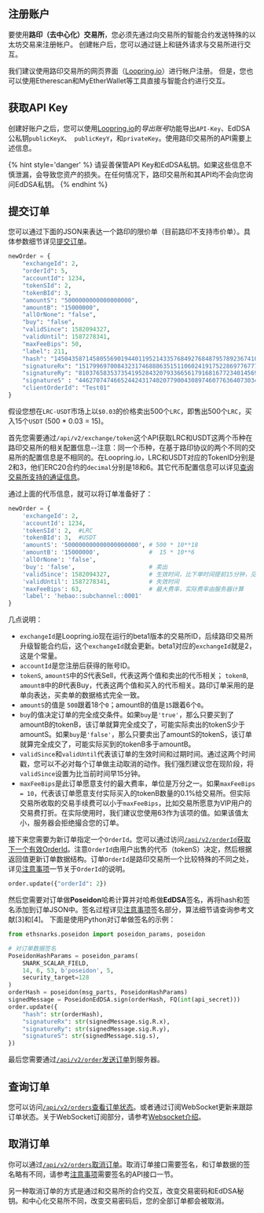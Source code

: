 ## 注册账户

要使用**路印（去中心化）交易所**，您必须先通过向交易所的智能合约发送特殊的以太坊交易来注册帐户。 创建帐户后，您可以通过链上和链外请求与交易所进行交互。

我们建议使用路印交易所的网页界面（[Loopring.io](https://loopring.io)）进行帐户注册。 但是，您也可以使用Etherescan和MyEtherWallet等工具直接与智能合约进行交互。

## 获取API Key

创建好账户之后，您可以使用[Loopring.io](https://loopring.io)的*导出账号*功能导出`API-Key`、EdDSA公私钥`publicKeyX`、` publicKeyY`，和`privateKey`。使用路印交易所的API需要上述信息。


{% hint style='danger' %}
请妥善保管API Key和EdDSA私钥。如果这些信息不慎泄漏，会导致您资产的损失。在任何情况下，路印交易所和其API均不会向您询问EdDSA私钥。
{% endhint %}


## 提交订单

您可以通过下面的JSON来表达一个路印的限价单（目前路印不支持市价单）。具体参数细节详见[提交订单](../dex_apis/submitOrder.md)。

```python
newOrder = {
    "exchangeId": 2,
    "orderId": 5,
    "accountId": 1234,
    "tokenSId": 2,
    "tokenBId": 3,
    "amountS": "5000000000000000000",
    "amountB": "15000000",
    "allOrNone": "false",
    "buy": "false",
    "validSince": 1582094327,
    "validUntil": 1587278341,
    "maxFeeBips": 50,
    "label": 211,
    "hash": "14504358714580556901944011952143357684927684879578923674101657902115012783290",
    "signatureRx": "15179969700843231746888635151106024191752286977677731880613780154804077177446",
    "signatureRy": "8103765835373541952843207933665617916816772340145691265012430975846006955894",
    "signatureS" : "4462707474665244243174020779004308974607763640730341744048308145656189589982",
    "clientOrderId": "Test01"
}
```

假设您想在`LRC-USDT`市场上以`$0.03`的价格卖出500个`LRC`，即售出500个`LRC`，买入15个`USDT` (500 * 0.03 = 15)。

首先您需要通过`/api/v2/exchange/token`这个API获取LRC和USDT这两个币种在路印交易所的相关配置信息--注意：同一个币种，在基于路印协议的两个不同的交易所的配置信息是不相同的。在Loopring.io，LRC和USDT对应的TokenID分别是2和3，他们ERC20合约的`decimal`分别是18和6。其它代币配置信息可以详见[查询交易所支持的通证信息](../dex_apis/getTokens.md)。

通过上面的代币信息，就可以将订单准备好了：

```python
newOrder = {
    'exchangeId': 2,
    'accountId': 1234,
    'tokenSId': 2,  #LRC
    'tokenBId': 3,  #USDT
    'amountS': '500000000000000000000', # 500 * 10**18
    'amountB': '15000000',              #  15 * 10**6
    'allOrNone': 'false',
    'buy': 'false',                     # 卖出
    'validSince': 1582094327,           # 生效时间，比下单时间提前15分钟，见注意事项
    'validUntil': 1587278341,           # 失效时间
    'maxFeeBips': 63,                   # 最大费率，实际费率由服务器计算
    'label': 'hebao::subchannel::0001'
}
```

几点说明：

- `exchangeId`是Loopring.io现在运行的beta1版本的交易所ID，后续路印交易所升级智能合约后，这个`exchangeId`就会更新。beta1对应的`exchangeId`就是2，这是个常量。
-  `accountId`是您注册后获得的账号ID。
- `tokenS`, `amountS`中的*S*代表Sell，代表这两个值和卖出的代币相关； `tokenB`, `amountB`中的*B*代表Buy，代表这两个值和买入的代币相关。路印订单采用的是单向表达，买卖单的数据格式完全一致。
- `amountS`的值是 `500`跟着18个`0`；amountB的值是`15`跟着6个`0`。
- `buy`的值决定订单的完全成交条件。如果`buy`是`'true'`，那么只要买到了amountB的tokenB，该订单就算完全成交了，可能实际卖出的tokenS少于amountS。如果`buy`是`'false'`，那么只要卖出了amountS的tokenS，该订单就算完全成交了，可能实际买到的tokenB多于amountB。
- `validSince`和`validUntil`代表该订单的生效时间和过期时间。通过这两个时间戳，您可以不必对每个订单做主动取消的动作。我们强烈建议您在现阶段，将`validSince`设置为比当前时间早15分钟。
- `maxFeeBips`是此订单愿意支付的最大费率，单位是万分之一。如果`maxFeeBips = 10`，代表该订单愿意支付实际买入的tokenB数量的0.1%给交易所。但实际交易所收取的交易手续费可以小于`maxFeeBips`，比如交易所愿意为VIP用户的交易费打折。在实际使用时，我们建议您使用63作为该项的值。如果该值太小，服务器会拒绝撮合您的订单。


接下来您需要为新订单指定一个`OrderId`。您可以通过访问[`/api/v2/orderId`获取下一个有效OrderId](../dex_apis/getNextOrderId.md)。注意`OrderId`由用户出售的代币（tokenS）决定，然后根据返回值更新订单数据结构。订单`OrderId`是路印交易所一个比较特殊的不同之处，详见[注意事项](./trader-notes.md)一节关于`OrderId`的说明。

```python
order.update({"orderId": 2})
```


然后您需要对订单做**Poseidon**哈希计算并对哈希做**EdDSA**签名，再将hash和签名添加到订单JSON中。签名过程详见[注意事项](./trader-notes.md)签名部分，算法细节请查询参考文献[3]和[4]。
<span id="OrderSig"></span>
下面是使用Python对订单做签名的示例：

```python
from ethsnarks.poseidon import poseidon_params, poseidon

# 对订单数据签名
PoseidonHashParams = poseidon_params(
    SNARK_SCALAR_FIELD,
    14, 6, 53, b'poseidon', 5,
    security_target=128
)
orderHash = poseidon(msg_parts, PoseidonHashParams)
signedMessage = PoseidonEdDSA.sign(orderHash, FQ(int(api_secret)))
order.update({
    "hash": str(orderHash),
    "signatureRx": str(signedMessage.sig.R.x),
    "signatureRy": str(signedMessage.sig.R.y),
    "signatureS": str(signedMessage.sig.s),
})
```

最后您需要通过[`/api/v2/order`发送订单](../dex_apis/submitOrder.md)到服务器。

## 查询订单

您可以访问[`/api/v2/orders`查看订单状态](../dex_apis/getOrderDetail.md)。或者通过订阅WebSocket更新来跟踪订单状态。关于WebSocket订阅部分，请参考[Websocket介绍](./websocket_overview.md)。

## 取消订单
你可以通过[`/api/v2/orders`取消订单](../dex_apis/cancelOrders.html)。取消订单接口需要签名，和订单数据的签名略有不同，请参考[注意事项](./trader-notes.md)需要签名的API接口一节。

另一种取消订单的方式是通过和交易所的合约交互，改变交易密码和EdDSA秘钥。和中心化交易所不同，改变交易密码后，您的全部订单都会被取消。
